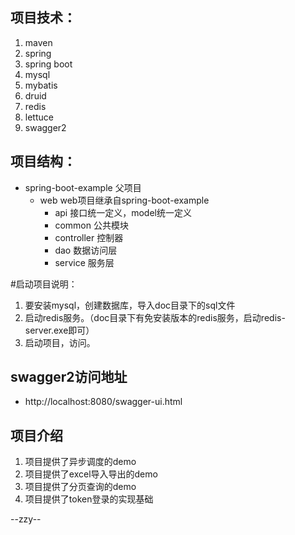 ## 项目技术：
1. maven
2. spring
3. spring boot
4. mysql
5. mybatis
6. druid
7. redis
8. lettuce
9. swagger2

## 项目结构：
* spring-boot-example  父项目
    * web  web项目继承自spring-boot-example
        * api  接口统一定义，model统一定义
        * common  公共模块
        * controller  控制器
        * dao  数据访问层
        * service  服务层
        
#启动项目说明：
1. 要安装mysql，创建数据库，导入doc目录下的sql文件
2. 启动redis服务。（doc目录下有免安装版本的redis服务，启动redis-server.exe即可）
3. 启动项目，访问。

## swagger2访问地址
* http://localhost:8080/swagger-ui.html

## 项目介绍
1. 项目提供了异步调度的demo
2. 项目提供了excel导入导出的demo
3. 项目提供了分页查询的demo
4. 项目提供了token登录的实现基础

--zzy--